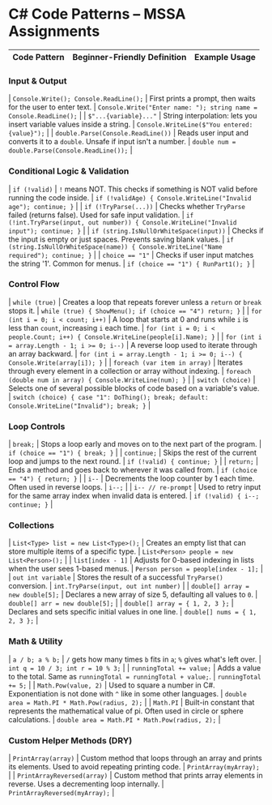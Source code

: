 # C# Code Patterns – MSSA Assignments

| Code Pattern | Beginner-Friendly Definition | Example Usage |
|--------------|------------------------------|----------------|

### Input & Output

| `Console.Write(); Console.ReadLine();` | First prints a prompt, then waits for the user to enter text. | `Console.Write("Enter name: "); string name = Console.ReadLine();` |
| `$"...{variable}..."` | String interpolation: lets you insert variable values inside a string. | `Console.WriteLine($"You entered: {value}");` |
| `double.Parse(Console.ReadLine())` | Reads user input and converts it to a `double`. Unsafe if input isn't a number. | `double num = double.Parse(Console.ReadLine());` |

### Conditional Logic & Validation

| `if (!valid)` | `!` means NOT. This checks if something is NOT valid before running the code inside. | `if (!validAge) { Console.WriteLine("Invalid age"); continue; }` |
| `if (!TryParse(...))` | Checks whether `TryParse` failed (returns false). Used for safe input validation. | `if (!int.TryParse(input, out number)) { Console.WriteLine("Invalid input"); continue; }` |
| `if (string.IsNullOrWhiteSpace(input))` | Checks if the input is empty or just spaces. Prevents saving blank values. | `if (string.IsNullOrWhiteSpace(name)) { Console.WriteLine("Name required"); continue; }` |
| `choice == "1"` | Checks if user input matches the string '1'. Common for menus. | `if (choice == "1") { RunPart1(); }` |

### Control Flow

| `while (true)` | Creates a loop that repeats forever unless a `return` or `break` stops it. | `while (true) { ShowMenu(); if (choice == "4") return; }` |
| `for (int i = 0; i < count; i++)` | A loop that starts at 0 and runs while `i` is less than `count`, increasing `i` each time. | `for (int i = 0; i < people.Count; i++) { Console.WriteLine(people[i].Name); }` |
| `for (int i = array.Length - 1; i >= 0; i--)` | A reverse loop used to iterate through an array backward. | `for (int i = array.Length - 1; i >= 0; i--) { Console.Write(array[i]); }` |
| `foreach (var item in array)` | Iterates through every element in a collection or array without indexing. | `foreach (double num in array) { Console.WriteLine(num); }` |
| `switch (choice)` | Selects one of several possible blocks of code based on a variable's value. | `switch (choice) { case "1": DoThing(); break; default: Console.WriteLine("Invalid"); break; }` |

### Loop Controls

| `break;` | Stops a loop early and moves on to the next part of the program. | `if (choice == "1") { break; }` |
| `continue;` | Skips the rest of the current loop and jumps to the next round. | `if (!valid) { continue; }` |
| `return;` | Ends a method and goes back to wherever it was called from. | `if (choice == "4") { return; }` |
| `i--` | Decrements the loop counter by 1 each time. Often used in reverse loops. | `i--;` |
| `i-- // re-prompt` | Used to retry input for the same array index when invalid data is entered. | `if (!valid) { i--; continue; }` |

### Collections

| `List<Type> list = new List<Type>();` | Creates an empty list that can store multiple items of a specific type. | `List<Person> people = new List<Person>();` |
| `list[index - 1]` | Adjusts for 0-based indexing in lists when the user sees 1-based menus. | `Person person = people[index - 1];` |
| `out int variable` | Stores the result of a successful `TryParse()` conversion. | `int.TryParse(input, out int number)` |
| `double[] array = new double[5];` | Declares a new array of size 5, defaulting all values to `0`. | `double[] arr = new double[5];` |
| `double[] array = { 1, 2, 3 };` | Declares and sets specific initial values in one line. | `double[] nums = { 1, 2, 3 };` |

### Math & Utility

| `a / b; a % b;` | `/` gets how many times `b` fits in `a`; `%` gives what's left over. | `int q = 10 / 3; int r = 10 % 3;` |
| `runningTotal += value;` | Adds a value to the total. Same as `runningTotal = runningTotal + value;`. | `runningTotal += 5;` |
| `Math.Pow(value, 2)` | Used to square a number in C#. Exponentiation is not done with `^` like in some other languages. | `double area = Math.PI * Math.Pow(radius, 2);` |
| `Math.PI` | Built-in constant that represents the mathematical value of pi. Often used in circle or sphere calculations. | `double area = Math.PI * Math.Pow(radius, 2);` |

### Custom Helper Methods (DRY)

| `PrintArray(array)` | Custom method that loops through an array and prints its elements. Used to avoid repeating printing code. | `PrintArray(myArray);` |
| `PrintArrayReversed(array)` | Custom method that prints array elements in reverse. Uses a decrementing loop internally. | `PrintArrayReversed(myArray);` |
